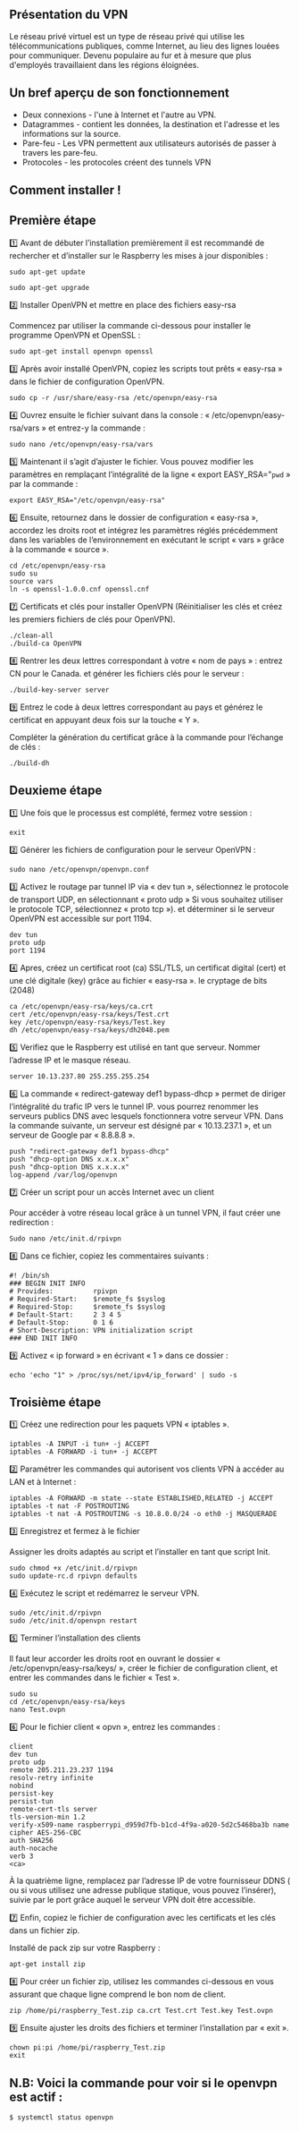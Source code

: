## Présentation du VPN

Le réseau privé virtuel est un type de réseau privé qui utilise les télécommunications publiques, comme Internet, au lieu des lignes louées pour communiquer.
Devenu populaire au fur et à mesure que plus d'employés travaillaient dans les régions éloignées.

## Un bref aperçu de son fonctionnement

- Deux connexions - l'une à Internet et l'autre au VPN.
- Datagrammes - contient les données, la destination et l'adresse et les informations sur la source.
- Pare-feu - Les VPN permettent aux utilisateurs autorisés de passer à travers les pare-feu.
- Protocoles - les protocoles créent des tunnels VPN

## Comment installer !

## Première étape

:one: Avant de débuter l’installation premièrement il est recommandé de rechercher et d’installer sur le Raspberry les mises à jour disponibles :

```
sudo apt-get update

sudo apt-get upgrade
```

:two: Installer OpenVPN et mettre en place des fichiers easy-rsa

Commencez par utiliser la commande ci-dessous pour installer le programme OpenVPN et OpenSSL :

```
sudo apt-get install openvpn openssl
```

:three: Après avoir installé OpenVPN, copiez les scripts tout prêts « easy-rsa » dans le fichier de configuration OpenVPN.

```
sudo cp -r /usr/share/easy-rsa /etc/openvpn/easy-rsa
```

:four: Ouvrez ensuite le fichier suivant dans la console : « /etc/openvpn/easy-rsa/vars » et entrez-y la commande :

```
sudo nano /etc/openvpn/easy-rsa/vars

```

:five: Maintenant il s’agit d’ajuster le fichier. Vous pouvez modifier les paramètres en remplaçant l’intégralité de la ligne « export EASY_RSA="`pwd` » par la commande :

```
export EASY_RSA="/etc/openvpn/easy-rsa"
```

:six: Ensuite, retournez dans le dossier de configuration « easy-rsa », accordez les droits root et intégrez les paramètres réglés précédemment dans les variables de l’environnement en exécutant le script « vars » grâce à la commande « source ».

```
cd /etc/openvpn/easy-rsa
sudo su
source vars
ln -s openssl-1.0.0.cnf openssl.cnf
```

:seven: Certificats et clés pour installer OpenVPN (Réinitialiser les clés et créez les premiers fichiers de clés pour OpenVPN).

```
./clean-all
./build-ca OpenVPN
```

:eight: Rentrer les deux lettres correspondant à votre « nom de pays » : entrez CN pour le Canada. et générer les fichiers clés pour le serveur :

```
./build-key-server server
```

:nine: Entrez le code à deux lettres correspondant au pays et générez le certificat en appuyant deux fois sur la touche « Y ».

Compléter la génération du certificat grâce à la commande pour l’échange de clés :

```
./build-dh
```

## Deuxieme étape

:one: Une fois que le processus est complété, fermez votre session :

```
exit
```

:two: Générer les fichiers de configuration pour le serveur OpenVPN :

```
sudo nano /etc/openvpn/openvpn.conf
```

:three: Activez le routage par tunnel IP via « dev tun », sélectionnez le protocole de transport UDP, en sélectionnant « proto udp » Si vous souhaitez utiliser le protocole TCP, sélectionnez « proto tcp »). et déterminer si le serveur OpenVPN est accessible sur port 1194.

```
dev tun
proto udp
port 1194
```

:four: Apres, créez un certificat root (ca) SSL/TLS, un certificat digital (cert) et une clé digitale (key) grâce au fichier « easy-rsa ». le cryptage de bits (2048)

```
ca /etc/openvpn/easy-rsa/keys/ca.crt
cert /etc/openvpn/easy-rsa/keys/Test.crt
key /etc/openvpn/easy-rsa/keys/Test.key
dh /etc/openvpn/easy-rsa/keys/dh2048.pem
```

:five: Verifiez que le Raspberry est utilisé en tant que serveur. Nommer l’adresse IP et le masque réseau.

```
server 10.13.237.80 255.255.255.254
```

:six: La commande « redirect-gateway def1 bypass-dhcp » permet de diriger l’intégralité du trafic IP vers le tunnel IP. vous pourrez renommer les serveurs publics DNS avec lesquels fonctionnera votre serveur VPN. Dans la commande suivante, un serveur est désigné par « 10.13.237.1 », et un serveur de Google par « 8.8.8.8 ».

```
push "redirect-gateway def1 bypass-dhcp"
push "dhcp-option DNS x.x.x.x"
push "dhcp-option DNS x.x.x.x"
log-append /var/log/openvpn
```

:seven: Créer un script pour un accès Internet avec un client

Pour accéder à votre réseau local grâce à un tunnel VPN, il faut créer une redirection :

```
Sudo nano /etc/init.d/rpivpn
```

:eight: Dans ce fichier, copiez les commentaires suivants :

```
#! /bin/sh
### BEGIN INIT INFO
# Provides:          rpivpn
# Required-Start:    $remote_fs $syslog
# Required-Stop:     $remote_fs $syslog
# Default-Start:     2 3 4 5
# Default-Stop:      0 1 6
# Short-Description: VPN initialization script
### END INIT INFO
```

:nine: Activez « ip forward » en écrivant « 1 » dans ce dossier :

```
echo 'echo "1" > /proc/sys/net/ipv4/ip_forward' | sudo -s
```

## Troisième étape

:one: Créez une redirection pour les paquets VPN « iptables ».

```
iptables -A INPUT -i tun+ -j ACCEPT
iptables -A FORWARD -i tun+ -j ACCEPT
```

:two: Paramétrer les commandes qui autorisent vos clients VPN à accéder au LAN et à Internet :

```
iptables -A FORWARD -m state --state ESTABLISHED,RELATED -j ACCEPT
iptables -t nat -F POSTROUTING
iptables -t nat -A POSTROUTING -s 10.8.0.0/24 -o eth0 -j MASQUERADE
```

:three: Enregistrez et fermez à le fichier 

Assigner les droits adaptés au script et l’installer en tant que script Init.

```
sudo chmod +x /etc/init.d/rpivpn
sudo update-rc.d rpivpn defaults
```

:four: Exécutez le script et redémarrez le serveur VPN.

```
sudo /etc/init.d/rpivpn
sudo /etc/init.d/openvpn restart
```

:five: Terminer l’installation des clients

Il faut leur accorder les droits root en ouvrant le dossier « /etc/openvpn/easy-rsa/keys/ », créer le fichier de configuration client, et entrer les commandes dans le fichier « Test ».

```
sudo su
cd /etc/openvpn/easy-rsa/keys
nano Test.ovpn
```

:six: Pour le fichier client « opvn », entrez les commandes :

```
client
dev tun
proto udp
remote 205.211.23.237 1194
resolv-retry infinite
nobind
persist-key
persist-tun
remote-cert-tls server
tls-version-min 1.2
verify-x509-name raspberrypi_d959d7fb-b1cd-4f9a-a020-5d2c5468ba3b name
cipher AES-256-CBC
auth SHA256
auth-nocache
verb 3
<ca>
```

À la quatrième ligne, remplacez par l’adresse IP de votre fournisseur DDNS ( ou si vous utilisez une adresse publique statique, vous pouvez l’insérer), suivie par le port grâce auquel le serveur VPN doit être accessible.

:seven: Enfin, copiez le fichier de configuration avec les certificats et les clés dans un fichier zip.

Installé de pack zip sur votre Raspberry :

```
apt-get install zip
```

:eight: Pour créer un fichier zip, utilisez les commandes ci-dessous en vous assurant que chaque ligne comprend le bon nom de client.

```
zip /home/pi/raspberry_Test.zip ca.crt Test.crt Test.key Test.ovpn

```

:nine: Ensuite ajuster les droits des fichiers et terminer l’installation par « exit ».

```
chown pi:pi /home/pi/raspberry_Test.zip
exit
```

## N.B: Voici la commande pour voir si le openvpn est actif :

```
$ systemctl status openvpn
```
